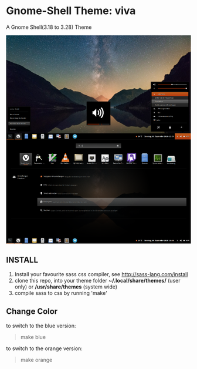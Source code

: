 Gnome-Shell Theme: viva
======================

A Gnome Shell(3.18 to 3.28) Theme

![Preview of the theme](https://github.com/vivaeltopo/gnome-shell-theme-viva/blob/master/Preview.png)

INSTALL
----------------------
1) Install your favourite sass css compiler, see http://sass-lang.com/install
2) clone this repo, into your theme folder __~/.local/share/themes/__ (user only) or 
__/usr/share/themes__ (system wide)
3) compile sass to css by running 'make'

Change Color
----------------------
to switch to the blue version:
> make blue

to switch to the orange version:
> make orange
